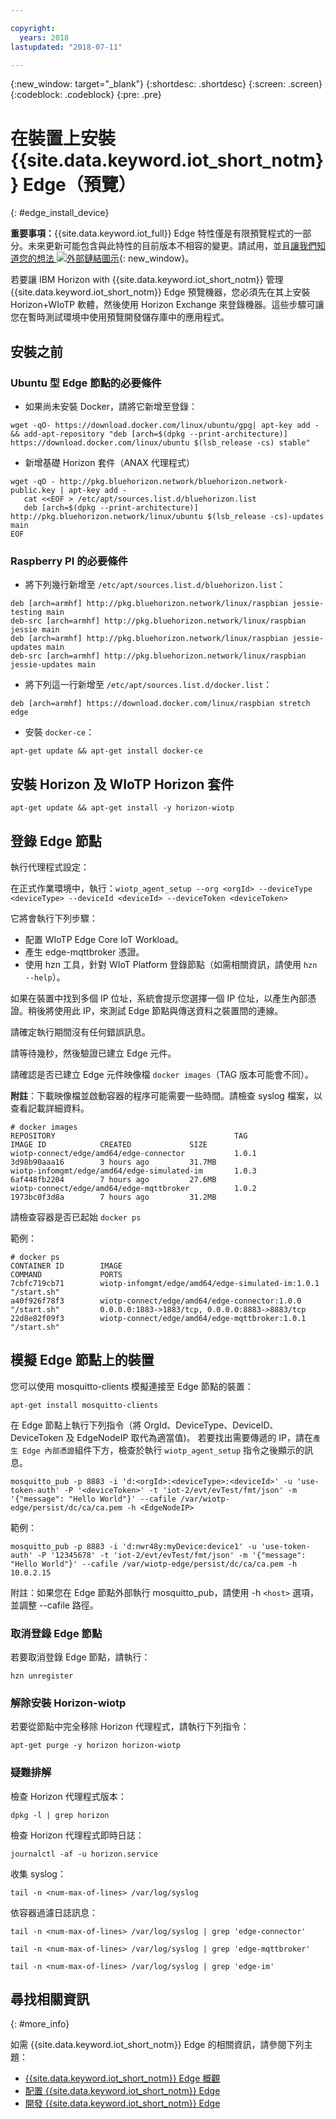 ```yaml
---

copyright:
  years: 2018
lastupdated: "2018-07-11"

---
```


{:new_window: target="\_blank"}
{:shortdesc: .shortdesc}
{:screen: .screen}
{:codeblock: .codeblock}
{:pre: .pre}


# 在裝置上安裝 {{site.data.keyword.iot_short_notm}} Edge（預覽）
{: #edge_install_device}

**重要事項：**{{site.data.keyword.iot_full}} Edge 特性僅是有限預覽程式的一部分。未來更新可能包含與此特性的目前版本不相容的變更。請試用，並且[讓我們知道您的想法 ![外部鏈結圖示](../../../icons/launch-glyph.svg)](https://developer.ibm.com/answers/smart-spaces/17/internet-of-things.html){: new_window}。

若要讓 IBM Horizon with {{site.data.keyword.iot_short_notm}} 管理 {{site.data.keyword.iot_short_notm}} Edge 預覽機器，您必須先在其上安裝 Horizon+WIoTP 軟體，然後使用 Horizon Exchange 來登錄機器。這些步驟可讓您在暫時測試環境中使用預覽開發儲存庫中的應用程式。

## 安裝之前

### Ubuntu 型 Edge 節點的必要條件

- 如果尚未安裝 Docker，請將它新增至登錄：

`wget -qO- https://download.docker.com/linux/ubuntu/gpg| apt-key add - && add-apt-repository "deb [arch=$(dpkg --print-architecture)] https://download.docker.com/linux/ubuntu $(lsb_release -cs) stable"`

- 新增基礎 Horizon 套件（ANAX 代理程式）

```
wget -qO - http://pkg.bluehorizon.network/bluehorizon.network-public.key | apt-key add -
   cat <<EOF > /etc/apt/sources.list.d/bluehorizon.list
   deb [arch=$(dpkg --print-architecture)] http://pkg.bluehorizon.network/linux/ubuntu $(lsb_release -cs)-updates main
EOF
```

### Raspberry PI 的必要條件

- 將下列幾行新增至 `/etc/apt/sources.list.d/bluehorizon.list`：
```
deb [arch=armhf] http://pkg.bluehorizon.network/linux/raspbian jessie-testing main
deb-src [arch=armhf] http://pkg.bluehorizon.network/linux/raspbian jessie main
deb [arch=armhf] http://pkg.bluehorizon.network/linux/raspbian jessie-updates main
deb-src [arch=armhf] http://pkg.bluehorizon.network/linux/raspbian jessie-updates main
```

- 將下列這一行新增至 `/etc/apt/sources.list.d/docker.list`：

`deb [arch=armhf] https://download.docker.com/linux/raspbian stretch edge`

- 安裝 `docker-ce`：

`apt-get update && apt-get install docker-ce`


## 安裝 Horizon 及 WIoTP Horizon 套件

`apt-get update && apt-get install -y horizon-wiotp`

## 登錄 Edge 節點

執行代理程式設定：

在正式作業環境中，執行：`wiotp_agent_setup --org <orgId> --deviceType <deviceType> --deviceId <deviceId> --deviceToken <deviceToken>`

它將會執行下列步驟：
- 配置 WIoTP Edge Core IoT Workload。
- 產生 edge-mqttbroker 憑證。
- 使用 hzn 工具，針對 WIoT Platform 登錄節點（如需相關資訊，請使用 `hzn --help`）。

如果在裝置中找到多個 IP 位址，系統會提示您選擇一個 IP 位址，以產生內部憑證。稍後將使用此 IP，來測試 Edge 節點與傳送資料之裝置間的連線。

請確定執行期間沒有任何錯誤訊息。

請等待幾秒，然後驗證已建立 Edge 元件。

請確認是否已建立 Edge 元件映像檔 `docker images`（TAG 版本可能會不同）。

**附註**：下載映像檔並啟動容器的程序可能需要一些時間。請檢查 syslog 檔案，以查看記載詳細資料。

```
# docker images
REPOSITORY                                        TAG                 IMAGE ID            CREATED             SIZE
wiotp-connect/edge/amd64/edge-connector           1.0.1               3d98b90aaa16        3 hours ago         31.7MB
wiotp-infomgmt/edge/amd64/edge-simulated-im       1.0.3               6af448fb2204        7 hours ago         27.6MB
wiotp-connect/edge/amd64/edge-mqttbroker          1.0.2               1973bc0f3d8a        7 hours ago         31.2MB
```

請檢查容器是否已起始 `docker ps`

範例：
```
# docker ps
CONTAINER ID        IMAGE                                                   COMMAND             PORTS
7cbfc719cb71        wiotp-infomgmt/edge/amd64/edge-simulated-im:1.0.1       "/start.sh"
a40f926f78f3        wiotp-connect/edge/amd64/edge-connector:1.0.0           "/start.sh"         0.0.0.0:1883->1883/tcp, 0.0.0.0:8883->8883/tcp
22d8e82f09f3        wiotp-connect/edge/amd64/edge-mqttbroker:1.0.1          "/start.sh"
```

## 模擬 Edge 節點上的裝置

您可以使用 mosquitto-clients 模擬連接至 Edge 節點的裝置：

`apt-get install mosquitto-clients`

在 Edge 節點上執行下列指令（將 OrgId、DeviceType、DeviceID、DeviceToken 及 EdgeNodeIP 取代為適當值)。
若要找出需要傳遞的 IP，請在`產生 Edge 內部憑證`組件下方，檢查於執行 `wiotp_agent_setup` 指令之後顯示的訊息。

```
mosquitto_pub -p 8883 -i 'd:<orgId>:<deviceType>:<deviceId>' -u 'use-token-auth' -P '<deviceToken>' -t 'iot-2/evt/evTest/fmt/json' -m '{"message": "Hello World"}' --cafile /var/wiotp-edge/persist/dc/ca/ca.pem -h <EdgeNodeIP>
```

範例：

```
mosquitto_pub -p 8883 -i 'd:nwr48y:myDevice:device1' -u 'use-token-auth' -P '12345678' -t 'iot-2/evt/evTest/fmt/json' -m '{"message": "Hello World"}' --cafile /var/wiotp-edge/persist/dc/ca/ca.pem -h 10.0.2.15
```

附註：如果您在 Edge 節點外部執行 mosquitto_pub，請使用 -h `<host>` 選項，並調整 --cafile 路徑。

### 取消登錄 Edge 節點

若要取消登錄 Edge 節點，請執行：

`hzn unregister`

### 解除安裝 Horizon-wiotp

若要從節點中完全移除 Horizon 代理程式，請執行下列指令：

`apt-get purge -y horizon horizon-wiotp`

### 疑難排解

檢查 Horizon 代理程式版本：

`dpkg -l | grep horizon`

檢查 Horizon 代理程式即時日誌：

`journalctl -af -u horizon.service`

收集 syslog：

`tail -n <num-max-of-lines> /var/log/syslog `

依容器過濾日誌訊息：

`tail -n <num-max-of-lines> /var/log/syslog | grep 'edge-connector'`

`tail -n <num-max-of-lines> /var/log/syslog | grep 'edge-mqttbroker'`

`tail -n <num-max-of-lines> /var/log/syslog | grep 'edge-im'`


## 尋找相關資訊
{: #more_info}

如需 {{site.data.keyword.iot_short_notm}} Edge 的相關資訊，請參閱下列主題：
- [{{site.data.keyword.iot_short_notm}} Edge 概觀](WIoTP_edge.html#edge_overview)
- [配置 {{site.data.keyword.iot_short_notm}} Edge](WIoTP_edge_config.html#edge_configure)
- [開發 {{site.data.keyword.iot_short_notm}} Edge](WIoTP_edge_dev.html#edge_dev)
